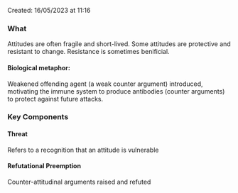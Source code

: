 Created: 16/05/2023 at 11:16

### What
Attitudes are often fragile and short-lived.
Some attitudes are protective and resistant to change.
Resistance is sometimes benificial.

#### Biological metaphor:
Weakened offending agent (a weak counter argument) introduced, motivating the immune system to produce antibodies (counter arguments) to protect against future attacks.

### Key Components
#### Threat
Refers to a recognition that an attitude is vulnerable

#### Refutational Preemption
Counter-attitudinal arguments raised and refuted
